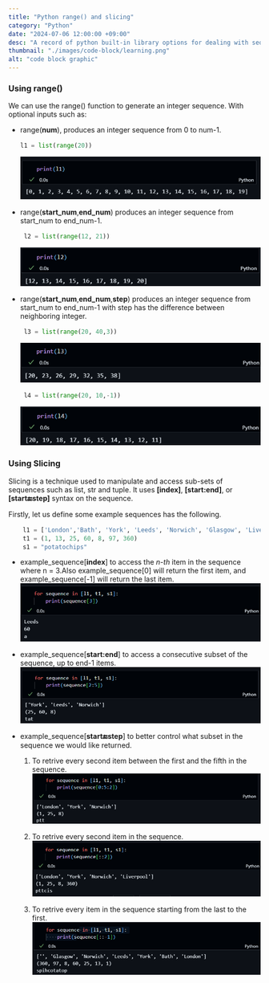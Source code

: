 ```yaml
---
title: "Python range() and slicing"
category: "Python"
date: "2024-07-06 12:00:00 +09:00"
desc: "A record of python built-in library options for dealing with sequence or sequence like objects in python including range() and slicing."
thumbnail: "./images/code-block/learning.png"
alt: "code block graphic"
---
```


### Using range() 
We can use the range() function to generate an integer sequence. With optional inputs such as: 
- range(__num__), produces an integer sequence from 0 to num-1.
    ```python
    l1 = list(range(20))
    ```
    ![Output of a single range value](./images/writings/l1_range.png) 

- range(__start_num__,__end_num__) produces an integer sequence from start_num to end_num-1.
    ```python
     l2 = list(range(12, 21))
    ```
    ![Output of l2](./images/writings/l2_range.png)

- range(__start_num__,__end_num__,__step__) produces an integer sequence from start_num to end_num-1 with step has the difference between neighboring integer. 
    ```python
     l3 = list(range(20, 40,3))
    ```
    ![Output of l3](./images/writings/l3_range.png)
    
    ```python
     l4 = list(range(20, 10,-1))
    ```
    ![Output of l4 ](./images/writings/l4_range.png)



### Using Slicing 
Slicing is a technique used to manipulate and access sub-sets of sequences such as list, str and tuple. It uses __[index]__, __[start:end]__, or __[start:end:step]__ syntax on the sequence.

Firstly, let us define some example sequences has the following. 
```python 
    l1 = ['London','Bath', 'York', 'Leeds', 'Norwich', 'Glasgow', 'Liverpool']
    t1 = (1, 13, 25, 60, 8, 97, 360)
    s1 = "potatochips"
```
- example_sequence[__index__] to access the _n-th_ item in the sequence where n = 3.Also example_sequence[0] will return the first item, and example_sequence[-1] will return the last item.
    ![Output of slice 1](./images/writings/slice1.png)
   

- example_sequence[__start:end__] to access a consecutive subset of the sequence, up to end-1 items.
    ![Output of slice 2](./images/writings/slice2.png)
  
- example_sequence[__start:end:step__] to better control what subset in the sequence we would like returned.
    1. To retrive every second item between the first and the fifth in the sequence. 
        ![Output of slice 3](./images/writings/slice3.png)
    
    2. To retrive every second item in the sequence.
        ![Output of slice 4](./images/writings/slice4.png)
    
    3. To retrive every item in the sequence starting from the last to the first.
        ![Output of slice 5](./images/writings/slice5.png)





